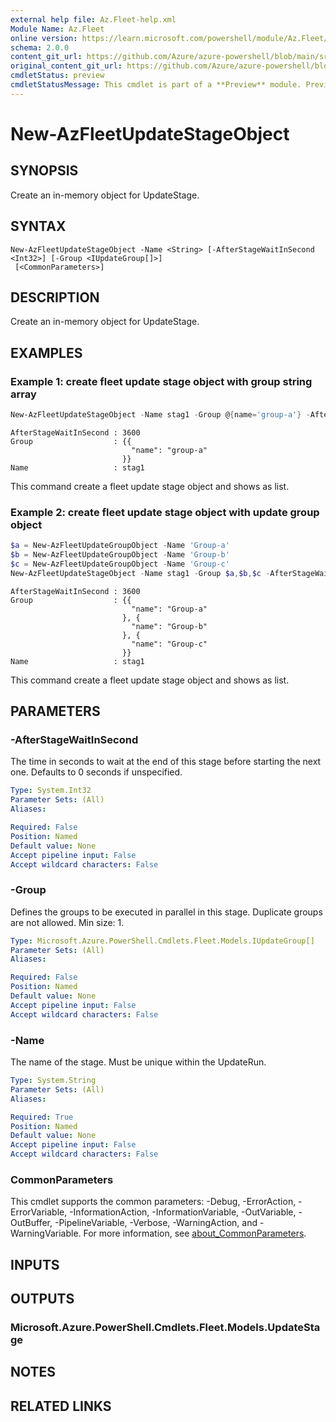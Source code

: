 ```yaml
---
external help file: Az.Fleet-help.xml
Module Name: Az.Fleet
online version: https://learn.microsoft.com/powershell/module/Az.Fleet/new-azfleetupdatestageobject
schema: 2.0.0
content_git_url: https://github.com/Azure/azure-powershell/blob/main/src/Fleet/Fleet/help/New-AzFleetUpdateStageObject.md
original_content_git_url: https://github.com/Azure/azure-powershell/blob/main/src/Fleet/Fleet/help/New-AzFleetUpdateStageObject.md
cmdletStatus: preview
cmdletStatusMessage: This cmdlet is part of a **Preview** module. Preview versions aren't recommended for use in production environments. For more information, see https://aka.ms/azps-refstatus.
---
```


# New-AzFleetUpdateStageObject

## SYNOPSIS
Create an in-memory object for UpdateStage.

## SYNTAX

```
New-AzFleetUpdateStageObject -Name <String> [-AfterStageWaitInSecond <Int32>] [-Group <IUpdateGroup[]>]
 [<CommonParameters>]
```

## DESCRIPTION
Create an in-memory object for UpdateStage.

## EXAMPLES

### Example 1: create fleet update stage object with group string array
```powershell
New-AzFleetUpdateStageObject -Name stag1 -Group @{name='group-a'} -AfterStageWaitInSecond 3600 | Format-List
```

```output
AfterStageWaitInSecond : 3600
Group                  : {{
                           "name": "group-a"
                         }}
Name                   : stag1
```

This command create a fleet update stage object and shows as list.

### Example 2: create fleet update stage object with update group object
```powershell
$a = New-AzFleetUpdateGroupObject -Name 'Group-a'
$b = New-AzFleetUpdateGroupObject -Name 'Group-b'                                                                           
$c = New-AzFleetUpdateGroupObject -Name 'Group-c'                                                                           
New-AzFleetUpdateStageObject -Name stag1 -Group $a,$b,$c -AfterStageWaitInSecond 3600 | Format-List
```

```output
AfterStageWaitInSecond : 3600
Group                  : {{
                           "name": "Group-a"
                         }, {
                           "name": "Group-b"
                         }, {
                           "name": "Group-c"
                         }}
Name                   : stag1
```

This command create a fleet update stage object and shows as list.

## PARAMETERS

### -AfterStageWaitInSecond
The time in seconds to wait at the end of this stage before starting the next one.
Defaults to 0 seconds if unspecified.

```yaml
Type: System.Int32
Parameter Sets: (All)
Aliases:

Required: False
Position: Named
Default value: None
Accept pipeline input: False
Accept wildcard characters: False
```

### -Group
Defines the groups to be executed in parallel in this stage.
Duplicate groups are not allowed.
Min size: 1.

```yaml
Type: Microsoft.Azure.PowerShell.Cmdlets.Fleet.Models.IUpdateGroup[]
Parameter Sets: (All)
Aliases:

Required: False
Position: Named
Default value: None
Accept pipeline input: False
Accept wildcard characters: False
```

### -Name
The name of the stage.
Must be unique within the UpdateRun.

```yaml
Type: System.String
Parameter Sets: (All)
Aliases:

Required: True
Position: Named
Default value: None
Accept pipeline input: False
Accept wildcard characters: False
```

### CommonParameters
This cmdlet supports the common parameters: -Debug, -ErrorAction, -ErrorVariable, -InformationAction, -InformationVariable, -OutVariable, -OutBuffer, -PipelineVariable, -Verbose, -WarningAction, and -WarningVariable. For more information, see [about_CommonParameters](http://go.microsoft.com/fwlink/?LinkID=113216).

## INPUTS

## OUTPUTS

### Microsoft.Azure.PowerShell.Cmdlets.Fleet.Models.UpdateStage

## NOTES

## RELATED LINKS

